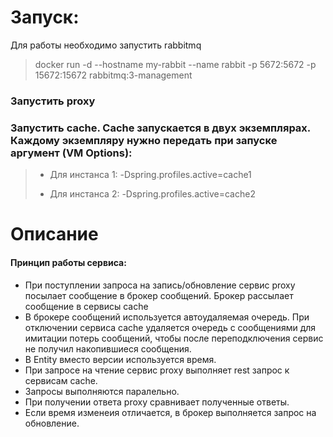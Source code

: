 # Запуск:

Для работы необходимо запустить rabbitmq
> docker run -d --hostname my-rabbit --name rabbit -p 5672:5672 -p 15672:15672 rabbitmq:3-management

### Запустить proxy

### Запустить cache. Cache запускается в двух экземплярах. Каждому экземпляру нужно передать при запуске аргумент (VM Options):
> - Для инстанса 1: -Dspring.profiles.active=cache1
> 
> - Для инстанса 2: -Dspring.profiles.active=cache2

# Описание

#### Принцип работы сервиса:
- При поступлении запроса на запись/обновление сервис proxy посылает сообщение в брокер сообщений. Брокер рассылает сообщение в сервисы cache
- В брокере сообщений используется автоудаляемая очередь. При отключении сервиса cache удаляется очередь с сообщениями для имитации потерь сообщений, чтобы после переподключения сервис не получил накопившиеся сообщения.
- В Entity вместо версии используется время.
- При запросе на чтение сервис proxy выполняет rest запрос к сервисам cache.
- Запросы выполняются паралельно.
- При получении ответа proxy сравнивает полученные ответы.
- Если время изменеия отличается, в брокер выполняется запрос на обновление.
